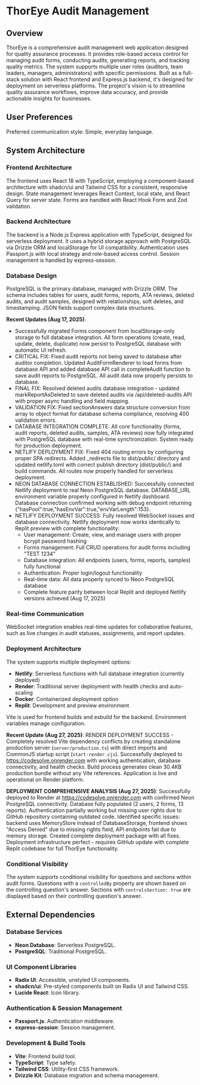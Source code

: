 # ThorEye Audit Management

## Overview
ThorEye is a comprehensive audit management web application designed for quality assurance processes. It provides role-based access control for managing audit forms, conducting audits, generating reports, and tracking quality metrics. The system supports multiple user roles (auditors, team leaders, managers, administrators) with specific permissions. Built as a full-stack solution with React frontend and Express.js backend, it's designed for deployment on serverless platforms. The project's vision is to streamline quality assurance workflows, improve data accuracy, and provide actionable insights for businesses.

## User Preferences
Preferred communication style: Simple, everyday language.

## System Architecture

### Frontend Architecture
The frontend uses React 18 with TypeScript, employing a component-based architecture with shadcn/ui and Tailwind CSS for a consistent, responsive design. State management leverages React Context, local state, and React Query for server state. Forms are handled with React Hook Form and Zod validation.

### Backend Architecture
The backend is a Node.js Express application with TypeScript, designed for serverless deployment. It uses a hybrid storage approach with PostgreSQL via Drizzle ORM and localStorage for UI compatibility. Authentication uses Passport.js with local strategy and role-based access control. Session management is handled by express-session.

### Database Design
PostgreSQL is the primary database, managed with Drizzle ORM. The schema includes tables for users, audit forms, reports, ATA reviews, deleted audits, and audit samples, designed with relationships, soft deletes, and timestamping. JSON fields support complex data structures.

**Recent Updates (Aug 17, 2025)**: 
- Successfully migrated Forms component from localStorage-only storage to full database integration. All form operations (create, read, update, delete, duplicate) now persist to PostgreSQL database with automatic UI refresh.
- CRITICAL FIX: Fixed audit reports not being saved to database after auditor completion. Updated AuditFormRenderer to load forms from database API and added database API call in completeAudit function to save audit reports to PostgreSQL. All audit data now properly persists to database.
- FINAL FIX: Resolved deleted audits database integration - updated markReportAsDeleted to save deleted audits via /api/deleted-audits API with proper async handling and field mapping.
- VALIDATION FIX: Fixed sectionAnswers data structure conversion from array to object format for database schema compliance, resolving 400 validation errors.
- DATABASE INTEGRATION COMPLETE: All core functionality (forms, audit reports, deleted audits, samples, ATA reviews) now fully integrated with PostgreSQL database with real-time synchronization. System ready for production deployment.
- NETLIFY DEPLOYMENT FIX: Fixed 404 routing errors by configuring proper SPA redirects. Added _redirects file to dist/public/ directory and updated netlify.toml with correct publish directory (dist/public/) and build commands. All routes now properly handled for serverless deployment.
- NEON DATABASE CONNECTION ESTABLISHED: Successfully connected Netlify deployment to real Neon PostgreSQL database. DATABASE_URL environment variable properly configured in Netlify dashboard. Database connection confirmed working with debug endpoint returning {"hasPool":true,"hasEnvVar":true,"envVarLength":153}.
- NETLIFY DEPLOYMENT SUCCESS: Fully resolved WebSocket issues and database connectivity. Netlify deployment now works identically to Replit preview with complete functionality:
  * User management: Create, view, and manage users with proper bcrypt password hashing
  * Forms management: Full CRUD operations for audit forms including "TEST 1234" 
  * Database integration: All endpoints (users, forms, reports, samples) fully functional
  * Authentication: Proper login/logout functionality
  * Real-time data: All data properly synced to Neon PostgreSQL database
  * Complete feature parity between local Replit and deployed Netlify versions achieved (Aug 17, 2025)

### Real-time Communication
WebSocket integration enables real-time updates for collaborative features, such as live changes in audit statuses, assignments, and report updates.

### Deployment Architecture
The system supports multiple deployment options:
- **Netlify**: Serverless functions with full database integration (currently deployed)
- **Render**: Traditional server deployment with health checks and auto-scaling
- **Docker**: Containerized deployment option
- **Replit**: Development and preview environment

Vite is used for frontend builds and esbuild for the backend. Environment variables manage configuration.

**Recent Update (Aug 27, 2025)**: RENDER DEPLOYMENT SUCCESS - Completely resolved Vite dependency conflicts by creating standalone production server (`server/production.ts`) with direct imports and CommonJS startup script (`start-render.cjs`). Successfully deployed to https://codesolve.onrender.com with working authentication, database connectivity, and health checks. Build process generates clean 30.4KB production bundle without any Vite references. Application is live and operational on Render platform.

**DEPLOYMENT COMPREHENSIVE ANALYSIS (Aug 27, 2025)**: Successfully deployed to Render at https://codesolve.onrender.com with confirmed Neon PostgreSQL connectivity. Database fully populated (2 users, 2 forms, 13 reports). Authentication partially working but missing user rights due to GitHub repository containing outdated code. Identified specific issues: backend uses MemoryStore instead of DatabaseStorage, frontend shows "Access Denied" due to missing rights field, API endpoints fail due to memory storage. Created complete deployment package with all fixes. Deployment infrastructure perfect - requires GitHub update with complete Replit codebase for full ThorEye functionality.

### Conditional Visibility
The system supports conditional visibility for questions and sections within audit forms. Questions with a `controlledBy` property are shown based on the controlling question's answer. Sections with `controlsSection: true` are displayed based on their controlling question's answer.

## External Dependencies

### Database Services
- **Neon Database**: Serverless PostgreSQL.
- **PostgreSQL**: Traditional PostgreSQL.

### UI Component Libraries
- **Radix UI**: Accessible, unstyled UI components.
- **shadcn/ui**: Pre-styled components built on Radix UI and Tailwind CSS.
- **Lucide React**: Icon library.

### Authentication & Session Management
- **Passport.js**: Authentication middleware.
- **express-session**: Session management.

### Development & Build Tools
- **Vite**: Frontend build tool.
- **TypeScript**: Type safety.
- **Tailwind CSS**: Utility-first CSS framework.
- **Drizzle Kit**: Database migration and schema management.